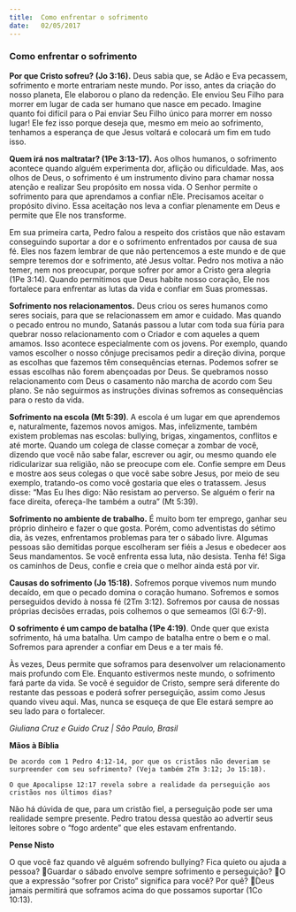 ```yaml
---
title:  Como enfrentar o sofrimento
date:   02/05/2017
---
```


### Como enfrentar o sofrimento

**Por que Cristo sofreu? (Jo 3:16).** Deus sabia que, se Adão e Eva pecassem, sofrimento e morte entrariam neste mundo. Por isso, antes da criação do nosso planeta, Ele elaborou o plano da redenção. Ele enviou Seu Filho para morrer em lugar de cada ser humano que nasce em pecado. Imagine quanto foi difícil para o Pai enviar Seu Filho único para morrer em nosso lugar! Ele fez isso porque deseja que, mesmo em meio ao sofrimento, tenhamos a esperança de que Jesus voltará e colocará um fim em tudo isso.

**Quem irá nos maltratar? (1Pe 3:13-17).** Aos olhos humanos, o sofrimento acontece quando alguém experimenta dor, aflição ou dificuldade. Mas, aos olhos de Deus, o sofrimento é um instrumento divino para chamar nossa atenção e realizar Seu propósito em nossa vida. O Senhor permite o sofrimento para que aprendamos a confiar nEle. Precisamos aceitar o propósito divino. Essa aceitação nos leva a confiar plenamente em Deus e permite que Ele nos transforme.

Em sua primeira carta, Pedro falou a respeito dos cristãos que não estavam conseguindo suportar a dor e o sofrimento enfrentados por causa de sua fé. Eles nos fazem lembrar de que não pertencemos a este mundo e de que sempre teremos dor e sofrimento, até Jesus voltar. Pedro nos motiva a não temer, nem nos preocupar, porque sofrer por amor a Cristo gera alegria (1Pe 3:14). Quando permitimos que Deus habite nosso coração, Ele nos fortalece para enfrentar as lutas da vida e confiar em Suas promessas.

**Sofrimento nos relacionamentos.** Deus criou os seres humanos como seres sociais, para que se relacionassem em amor e cuidado. Mas quando o pecado entrou no mundo, Satanás passou a lutar com toda sua fúria para quebrar nosso relacionamento com o Criador e com aqueles a quem amamos. Isso acontece especialmente com os jovens. Por exemplo, quando vamos escolher o nosso cônjuge precisamos pedir a direção divina, porque as escolhas que fazemos têm consequências eternas. Podemos sofrer se essas escolhas não forem abençoadas por Deus. Se quebramos nosso relacionamento com Deus o casamento não marcha de acordo com Seu plano. Se não seguirmos as instruções divinas sofremos as consequências para o resto da vida.

**Sofrimento na escola (Mt 5:39)**. A escola é um lugar em que aprendemos e, naturalmente, fazemos novos amigos. Mas, infelizmente, também existem problemas nas escolas: bullying, brigas, xingamentos, conflitos e até morte. Quando um colega de classe começar a zombar de você, dizendo que você não sabe falar, escrever ou agir, ou mesmo quando ele ridicularizar sua religião, não se preocupe com ele. Confie sempre em Deus e mostre aos seus colegas o que você sabe sobre Jesus, por meio de seu exemplo, tratando-os como você gostaria que eles o tratassem. Jesus disse: “Mas Eu lhes digo: Não resistam ao perverso. Se alguém o ferir na face direita, ofereça-lhe também a outra” (Mt 5:39).

**Sofrimento no ambiente de trabalho.** É muito bom ter emprego, ganhar seu próprio dinheiro e fazer o que gosta. Porém, como adventistas do sétimo dia, às vezes, enfrentamos problemas para ter o sábado livre. Algumas pessoas são demitidas porque escolheram ser fiéis a Jesus e obedecer aos Seus mandamentos. Se você enfrenta essa luta, não desista. Tenha fé! Siga os caminhos de Deus, confie e creia que o melhor ainda está por vir.

**Causas do sofrimento (Jo 15:18).** Sofremos porque vivemos num mundo decaído, em que o pecado domina o coração humano. Sofremos e somos perseguidos devido à nossa fé (2Tm 3:12). Sofremos por causa de nossas próprias decisões erradas, pois colhemos o que semeamos (Gl 6:7-9).

**O sofrimento é um campo de batalha (1Pe 4:19)**. Onde quer que exista sofrimento, há uma batalha. Um campo de batalha entre o bem e o mal. Sofremos para aprender a confiar em Deus e a ter mais fé.

Às vezes, Deus permite que soframos para desenvolver um relacionamento mais profundo com Ele. Enquanto estivermos neste mundo, o sofrimento fará parte da vida. Se você é seguidor de Cristo, sempre será diferente do restante das pessoas e poderá sofrer perseguição, assim como Jesus quando viveu aqui. Mas, nunca se esqueça de que Ele estará sempre ao seu lado para o fortalecer.

_Giuliana Cruz e Guido Cruz | São Paulo, Brasil_

**Mãos à Bíblia**

`De acordo com 1 Pedro 4:12-14, por que os cristãos não deveriam se surpreender com seu sofrimento? (Veja também 2Tm 3:12; Jo 15:18).`

`O que Apocalipse 12:17 revela sobre a realidade da perseguição aos cristãos nos últimos dias?`

Não há dúvida de que, para um cristão fiel, a perseguição pode ser uma realidade sempre presente. Pedro tratou dessa questão ao advertir seus leitores sobre o “fogo ardente” que eles estavam enfrentando.

**Pense Nisto**

O que você faz quando vê alguém sofrendo bullying? Fica quieto ou ajuda a pessoa? Guardar o sábado envolve sempre sofrimento e perseguição? O que a expressão “sofrer por Cristo” significa para você? Por quê? Deus jamais permitirá que soframos acima do que possamos suportar (1Co 10:13).